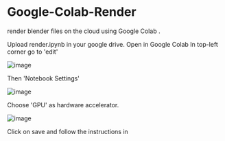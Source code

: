 # Google-Colab-Render
render blender files on the cloud using Google Colab .

Upload render.ipynb in your google drive. 
Open in Google Colab 
In top-left corner go to 'edit' 

![image](https://user-images.githubusercontent.com/76625500/150933189-9e1e25a2-9b0d-42ec-be96-5eaaba7edbc3.png)

Then 'Notebook Settings'

![image](https://user-images.githubusercontent.com/76625500/150933307-42a7ad73-6841-43d2-bab0-de369937c658.png)

Choose 'GPU' as hardware accelerator.


![image](https://user-images.githubusercontent.com/76625500/150933345-d66f1416-e4c0-4c44-bd01-3fe88df05a13.png)

Click on save and follow the instructions in 
